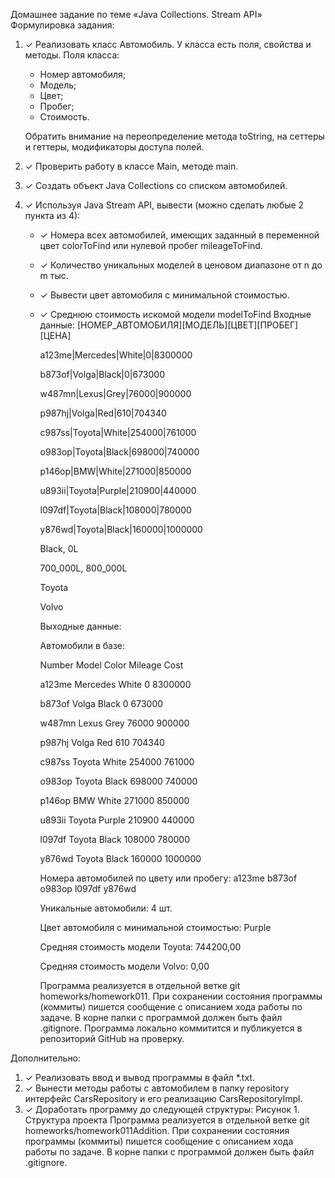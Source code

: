Домашнее задание по теме «Java Collections. Stream API»
Формулировка задания:

1. ✓ Реализовать класс Автомобиль. У класса есть поля, свойства и
   методы.
   Поля класса:
    - Номер автомобиля;
    - Модель;
    - Цвет;
    - Пробег;
    - Стоимость.

   Обратить внимание на переопределение метода toString, на сеттеры и
   геттеры, модификаторы доступа полей.
2. ✓ Проверить работу в классе Main, методе main.
3. ✓ Создать объект Java Collections со списком автомобилей.
4. ✓ Используя Java Stream API, вывести (можно сделать любые 2 пункта
   из 4):
    - ✓ Номера всех автомобилей, имеющих заданный в переменной цвет
      colorToFind или нулевой пробег mileageToFind.
    - ✓ Количество уникальных моделей в ценовом диапазоне от n до m тыс.
    - ✓ Вывести цвет автомобиля с минимальной стоимостью.
    - ✓ Среднюю стоимость искомой модели modelToFind
      Входные данные:
      [НОМЕР_АВТОМОБИЛЯ][МОДЕЛЬ][ЦВЕТ][ПРОБЕГ][ЦЕНА]

      a123me|Mercedes|White|0|8300000

      b873of|Volga|Black|0|673000

      w487mn|Lexus|Grey|76000|900000

      p987hj|Volga|Red|610|704340

      c987ss|Toyota|White|254000|761000

      o983op|Toyota|Black|698000|740000

      p146op|BMW|White|271000|850000

      u893ii|Toyota|Purple|210900|440000

      l097df|Toyota|Black|108000|780000

      y876wd|Toyota|Black|160000|1000000

      Black, 0L

      700_000L, 800_000L

      Toyota

      Volvo

      Выходные данные:

      Автомобили в базе:

      Number Model Color Mileage Cost

      a123me Mercedes White 0 8300000

      b873of Volga Black 0 673000

      w487mn Lexus Grey 76000 900000

      p987hj Volga Red 610 704340

      c987ss Toyota White 254000 761000

      o983op Toyota Black 698000 740000

      p146op BMW White 271000 850000

      u893ii Toyota Purple 210900 440000

      l097df Toyota Black 108000 780000

      y876wd Toyota Black 160000 1000000

      Номера автомобилей по цвету или пробегу: a123me b873of o983op l097df
      y876wd

      Уникальные автомобили: 4 шт.

      Цвет автомобиля с минимальной стоимостью: Purple

      Средняя стоимость модели Toyota: 744200,00

      Средняя стоимость модели Volvo: 0,00

      Программа реализуется в отдельной ветке git homeworks/homework011.
      При сохранении состояния программы (коммиты) пишется сообщение с
      описанием хода работы по задаче.
      В корне папки с программой должен быть файл .gitignore.
      Программа локально коммитится и публикуется в репозиторий GitHub на
      проверку.

Дополнительно:

1. ✓ Реализовать ввод и вывод программы в файл *.txt.
2. ✓ Вынести методы работы с автомобилем в папку repository интерфейс
   CarsRepository и его реализацию CarsRepositoryImpl.
3. ✓ Доработать программу до следующей структуры:
   Рисунок 1. Структура проекта
   Программа реализуется в отдельной ветке git
   homeworks/homework011Addition. При сохранении состояния программы
   (коммиты) пишется сообщение с описанием хода работы по задаче.
   В корне папки с программой должен быть файл .gitignore.